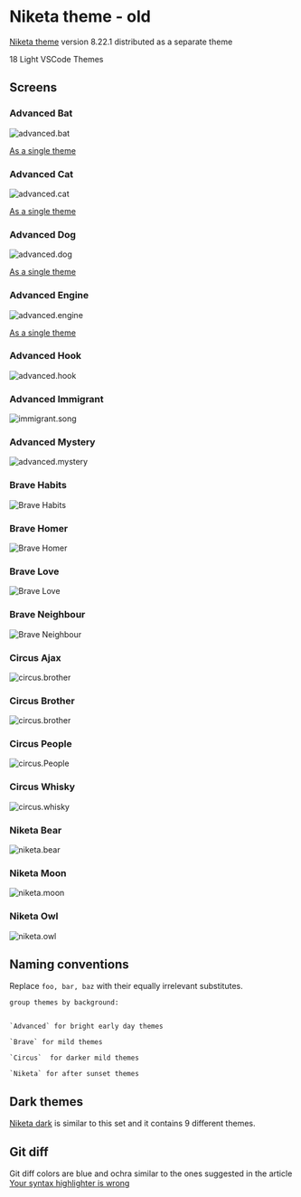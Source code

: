 # Niketa theme - old

[Niketa theme](https://marketplace.visualstudio.com/items?itemName=selfrefactor.Niketa-theme) version 8.22.1 distributed as a separate theme

18 Light VSCode Themes

## Screens

### Advanced Bat

![advanced.bat](https://github.com/selfrefactor/niketa-themes/blob/master/packages/niketa-theme-past/screens/advanced.bat.png?raw=true)

[As a single theme](https://marketplace.visualstudio.com/items?itemName=selfrefactor.AdvancedBatNiketa)

### Advanced Cat

![advanced.cat](https://github.com/selfrefactor/niketa-themes/blob/master/packages/niketa-theme-past/screens/advanced.cat.png?raw=true)

[As a single theme](https://marketplace.visualstudio.com/items?itemName=selfrefactor.AdvancedCatNiketa)

### Advanced Dog

![advanced.dog](https://github.com/selfrefactor/niketa-themes/blob/master/packages/niketa-theme-past/screens/advanced.dog.png?raw=true)

[As a single theme](https://marketplace.visualstudio.com/items?itemName=selfrefactor.AdvancedDogNiketa)

### Advanced Engine

![advanced.engine](https://github.com/selfrefactor/niketa-themes/blob/master/packages/niketa-theme-past/screens/advanced.engine.png?raw=true)

[As a single theme](https://marketplace.visualstudio.com/items?itemName=selfrefactor.AdvancedEngineNiketa)

### Advanced Hook

![advanced.hook](https://github.com/selfrefactor/niketa-themes/blob/master/packages/niketa-theme-past/screens/advanced.hook.png?raw=true)

### Advanced Immigrant

![immigrant.song](https://github.com/selfrefactor/niketa-themes/blob/master/packages/niketa-theme-past/screens/advanced.immigrant.png?raw=true)

### Advanced Mystery

![advanced.mystery](https://github.com/selfrefactor/niketa-themes/blob/master/packages/niketa-theme-past/screens/advanced.mystery.png?raw=true)

### Brave Habits

![Brave Habits](https://github.com/selfrefactor/niketa-themes/blob/master/packages/niketa-theme-past/screens/brave.habits.png?raw=true)

### Brave Homer

![Brave Homer](https://github.com/selfrefactor/niketa-themes/blob/master/packages/niketa-theme-past/screens/brave.homer.png?raw=true)

### Brave Love

![Brave Love](https://github.com/selfrefactor/niketa-themes/blob/master/packages/niketa-theme-past/screens/brave.love.png?raw=true)

### Brave Neighbour

![Brave Neighbour](https://github.com/selfrefactor/niketa-themes/blob/master/packages/niketa-theme-past/screens/brave.neighbour.png?raw=true)

### Circus Ajax

![circus.brother](https://github.com/selfrefactor/niketa-themes/blob/master/packages/niketa-theme-past/screens/circus.ajax.png?raw=true)

### Circus Brother

![circus.brother](https://github.com/selfrefactor/niketa-themes/blob/master/packages/niketa-theme-past/screens/circus.brother.png?raw=true)

### Circus People

![circus.People](https://github.com/selfrefactor/niketa-themes/blob/master/packages/niketa-theme-past/screens/circus.people.png?raw=true)

### Circus Whisky

![circus.whisky](https://github.com/selfrefactor/niketa-themes/blob/master/packages/niketa-theme-past/screens/circus.whisky.png?raw=true)

### Niketa Bear

![niketa.bear](https://github.com/selfrefactor/niketa-themes/blob/master/packages/niketa-theme-past/screens/niketa.bear.png?raw=true)

### Niketa Moon

![niketa.moon](https://github.com/selfrefactor/niketa-themes/blob/master/packages/niketa-theme-past/screens/niketa.moon.png?raw=true)

### Niketa Owl

![niketa.owl](https://github.com/selfrefactor/niketa-themes/blob/master/packages/niketa-theme-past/screens/niketa.owl.png?raw=true)

## Naming conventions

Replace `foo, bar, baz` with their equally irrelevant substitutes.

```
group themes by background:


`Advanced` for bright early day themes

`Brave` for mild themes

`Circus`  for darker mild themes

`Niketa` for after sunset themes
```

## Dark themes

[Niketa dark](https://marketplace.visualstudio.com/items?itemName=selfrefactor.niketa-dark-theme) is similar to this set and it contains 9 different themes.

## Git diff

Git diff colors are blue and ochra similar to the ones suggested in the article [Your syntax highlighter is wrong](https://jameshfisher.com/2014/05/11/your-syntax-highlighter-is-wrong/)

